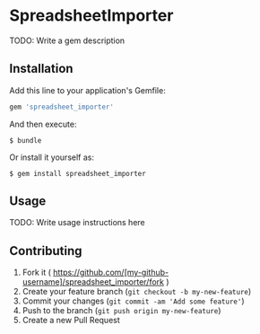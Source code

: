 # SpreadsheetImporter

TODO: Write a gem description

## Installation

Add this line to your application's Gemfile:

```ruby
gem 'spreadsheet_importer'
```

And then execute:

    $ bundle

Or install it yourself as:

    $ gem install spreadsheet_importer

## Usage

TODO: Write usage instructions here

## Contributing

1. Fork it ( https://github.com/[my-github-username]/spreadsheet_importer/fork )
2. Create your feature branch (`git checkout -b my-new-feature`)
3. Commit your changes (`git commit -am 'Add some feature'`)
4. Push to the branch (`git push origin my-new-feature`)
5. Create a new Pull Request
